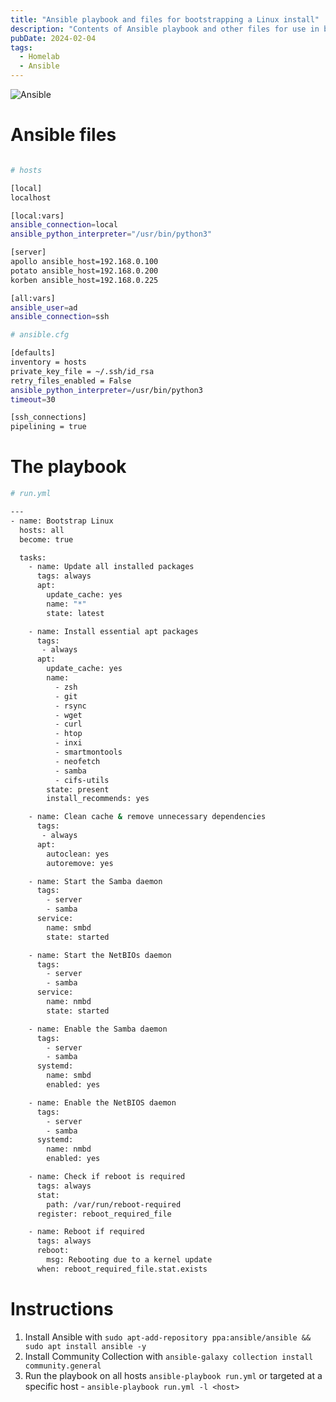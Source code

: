 ```yaml
---
title: "Ansible playbook and files for bootstrapping a Linux install"
description: "Contents of Ansible playbook and other files for use in bootstrapping a Linux install with base apps, services, etc."
pubDate: 2024-02-04
tags:
  - Homelab
  - Ansible
---
```


<img src="/ansible.svg" alt="Ansible" loading="eager" encoding="async" />

# Ansible files

```bash

# hosts

[local]
localhost

[local:vars]
ansible_connection=local
ansible_python_interpreter="/usr/bin/python3"

[server]
apollo ansible_host=192.168.0.100
potato ansible_host=192.168.0.200
korben ansible_host=192.168.0.225

[all:vars]
ansible_user=ad
ansible_connection=ssh
```

```bash
# ansible.cfg

[defaults]
inventory = hosts
private_key_file = ~/.ssh/id_rsa
retry_files_enabled = False
ansible_python_interpreter=/usr/bin/python3
timeout=30

[ssh_connections]
pipelining = true
```

# The playbook

```bash
# run.yml

---
- name: Bootstrap Linux
  hosts: all
  become: true

  tasks:
    - name: Update all installed packages
      tags: always
      apt:
        update_cache: yes
        name: "*"
        state: latest

    - name: Install essential apt packages
      tags:
       - always
      apt:
        update_cache: yes
        name:
          - zsh
          - git
          - rsync
          - wget
          - curl
          - htop
          - inxi
          - smartmontools
          - neofetch
          - samba
          - cifs-utils
        state: present
        install_recommends: yes

    - name: Clean cache & remove unnecessary dependencies
      tags:
       - always
      apt:
        autoclean: yes
        autoremove: yes

    - name: Start the Samba daemon
      tags:
        - server
        - samba
      service:
        name: smbd
        state: started

    - name: Start the NetBIOs daemon
      tags:
        - server
        - samba
      service:
        name: nmbd
        state: started

    - name: Enable the Samba daemon
      tags:
        - server
        - samba
      systemd:
        name: smbd
        enabled: yes

    - name: Enable the NetBIOS daemon
      tags:
        - server
        - samba
      systemd:
        name: nmbd
        enabled: yes

    - name: Check if reboot is required
      tags: always
      stat:
        path: /var/run/reboot-required
      register: reboot_required_file

    - name: Reboot if required
      tags: always
      reboot:
        msg: Rebooting due to a kernel update
      when: reboot_required_file.stat.exists
```

# Instructions

1. Install Ansible with `sudo apt-add-repository ppa:ansible/ansible && sudo apt install ansible -y`
2. Install Community Collection with `ansible-galaxy collection install community.general`
3. Run the playbook on all hosts `ansible-playbook run.yml` or targeted at a specific host - `ansible-playbook run.yml -l <host>`
